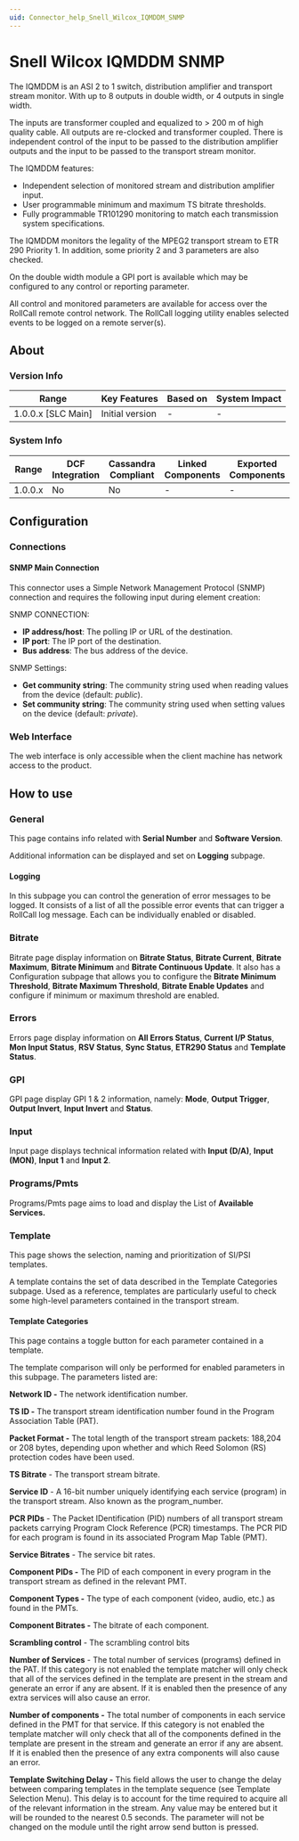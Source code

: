 ```yaml
---
uid: Connector_help_Snell_Wilcox_IQMDDM_SNMP
---
```


# Snell Wilcox IQMDDM SNMP

The IQMDDM is an ASI 2 to 1 switch, distribution amplifier and transport stream monitor. With up to 8 outputs in double width, or 4 outputs in single width.

The inputs are transformer coupled and equalized to \> 200 m of high quality cable. All outputs are re-clocked and transformer coupled. There is independent control of the input to be passed to the distribution amplifier outputs and the input to be passed to the transport stream monitor.

The IQMDDM features:

- Independent selection of monitored stream and distribution amplifier input.
- User programmable minimum and maximum TS bitrate thresholds.
- Fully programmable TR101290 monitoring to match each transmission system specifications.

The IQMDDM monitors the legality of the MPEG2 transport stream to ETR 290 Priority 1. In addition, some priority 2 and 3 parameters are also checked.

On the double width module a GPI port is available which may be configured to any control or reporting parameter.

All control and monitored parameters are available for access over the RollCall remote control network. The RollCall logging utility enables selected events to be logged on a remote server(s).

## About

### Version Info

| Range                | Key Features     | Based on     | System Impact     |
|----------------------|------------------|--------------|-------------------|
| 1.0.0.x [SLC Main]   | Initial version  | -            | -                 |

### System Info

| Range     | DCF Integration     | Cassandra Compliant     | Linked Components     | Exported Components     |
|-----------|---------------------|-------------------------|-----------------------|-------------------------|
| 1.0.0.x   | No                  | No                      | -                     | -                       |

## Configuration

### Connections

#### SNMP Main Connection

This connector uses a Simple Network Management Protocol (SNMP) connection and requires the following input during element creation:

SNMP CONNECTION:

- **IP address/host**: The polling IP or URL of the destination.
- **IP port**: The IP port of the destination.
- **Bus address**: The bus address of the device.

SNMP Settings:

- **Get community string**: The community string used when reading values from the device (default: *public*).
- **Set community string**: The community string used when setting values on the device (default: *private*).

### Web Interface

The web interface is only accessible when the client machine has network access to the product.

## How to use

### General

This page contains info related with **Serial Number** and **Software Version**.

Additional information can be displayed and set on **Logging** subpage.

#### Logging

In this subpage you can control the generation of error messages to be logged. It consists of a list of all the possible error events that can trigger a RollCall log message. Each can be individually enabled or disabled.

### Bitrate

Bitrate page display information on **Bitrate Status**, **Bitrate Current**, **Bitrate Maximum**, **Bitrate Minimum** and **Bitrate Continuous Update**. It also has a Configuration subpage that allows you to configure the **Bitrate Minimum Threshold**, **Bitrate Maximum Threshold**, **Bitrate Enable Updates** and configure if minimum or maximum threshold are enabled.

### Errors

Errors page display information on **All Errors Status**, **Current I/P Status**, **Mon Input Status**, **RSV Status**, **Sync Status**, **ETR290 Status** and **Template Status**.

### GPI

GPI page display GPI 1 & 2 information, namely: **Mode**, **Output Trigger**, **Output Invert**, **Input Invert** and **Status**.

### Input

Input page displays technical information related with **Input (D/A)**, **Input (MON)**, **Input 1** and **Input 2**.

### Programs/Pmts

Programs/Pmts page aims to load and display the List of **Available Services.**

### Template

This page shows the selection, naming and prioritization of SI/PSI templates.

A template contains the set of data described in the Template Categories subpage. Used as a reference, templates are particularly useful to check some high-level parameters contained in the transport stream.

#### Template Categories

This page contains a toggle button for each parameter contained in a template.

The template comparison will only be performed for enabled parameters in this subpage. The parameters listed are:

**Network ID -** The network identification number.

**TS ID -** The transport stream identification number found in the Program Association Table (PAT).

**Packet Format -** The total length of the transport stream packets: 188,204 or 208 bytes, depending upon whether and which Reed Solomon (RS) protection codes have been used.

**TS Bitrate** - The transport stream bitrate.

**Service ID** - A 16-bit number uniquely identifying each service (program) in the transport stream. Also known as the program_number.

**PCR PIDs** - The Packet IDentification (PID) numbers of all transport stream packets carrying Program Clock Reference (PCR) timestamps. The PCR PID for each program is found in its associated Program Map Table (PMT).

**Service Bitrates** - The service bit rates.

**Component PIDs -** The PID of each component in every program in the transport stream as defined in the relevant PMT.

**Component Types -** The type of each component (video, audio, etc.) as found in the PMTs.

**Component Bitrates -** The bitrate of each component.

**Scrambling control** - The scrambling control bits

**Number of Services** - The total number of services (programs) defined in the PAT. If this category is not enabled the template matcher will only check that all of the services defined in the template are present in the stream and generate an error if any are absent. If it is enabled then the presence of any extra services will also cause an error.

**Number of components -** The total number of components in each service defined in the PMT for that service. If this category is not enabled the template matcher will only check that all of the components defined in the template are present in the stream and generate an error if any are absent. If it is enabled then the presence of any extra components will also cause an error.

**Template Switching Delay -** This field allows the user to change the delay between comparing templates in the template sequence (see Template Selection Menu). This delay is to account for the time required to acquire all of the relevant information in the stream. Any value may be entered but it will be rounded to the nearest 0.5 seconds. The parameter will not be changed on the module until the right arrow send button is pressed.
